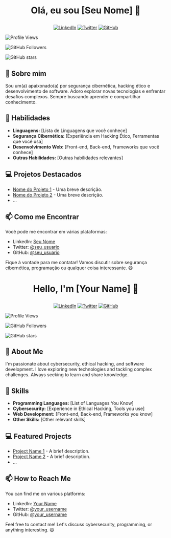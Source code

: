 # <p align="center">Olá, eu sou [Seu Nome] 👋</p>

<p align="center">
  <a href="https://linkedin.com/in/seu_perfil"><img alt="LinkedIn" src="https://img.shields.io/badge/-LinkedIn-0077B5?style=flat&logo=linkedin&logoColor=white"></a>
  <a href="https://twitter.com/seu_usuario"><img alt="Twitter" src="https://img.shields.io/badge/-Twitter-1DA1F2?style=flat&logo=twitter&logoColor=white"></a>
  <a href="https://github.com/seu_usuario"><img alt="GitHub" src="https://img.shields.io/badge/-GitHub-181717?style=flat&logo=github"></a>
</p>

![Profile Views](https://komarev.com/ghpvc/?username=your_username&color=brightgreen) 

![GitHub Followers](https://img.shields.io/github/followers/your_username?label=Followers&style=social) 

![GitHub stars](https://img.shields.io/github/stars/your_username/your_repository?style=social)

## 🚀 Sobre mim

Sou um(a) apaixonado(a) por segurança cibernética, hacking ético e desenvolvimento de software. Adoro explorar novas tecnologias e enfrentar desafios complexos. Sempre buscando aprender e compartilhar conhecimento.

## 💼 Habilidades

- **Linguagens:** [Lista de Linguagens que você conhece]
- **Segurança Cibernética:** [Experiência em Hacking Ético, Ferramentas que você usa]
- **Desenvolvimento Web:** [Front-end, Back-end, Frameworks que você conhece]
- **Outras Habilidades:** [Outras habilidades relevantes]

## 💻 Projetos Destacados

- [Nome do Projeto 1](link_do_projeto_1) - Uma breve descrição.
- [Nome do Projeto 2](link_do_projeto_2) - Uma breve descrição.
- ...

## 📫 Como me Encontrar

Você pode me encontrar em várias plataformas:

- LinkedIn: [Seu Nome](https://linkedin.com/in/seu_perfil)
- Twitter: [@seu_usuario](https://twitter.com/seu_usuario)
- GitHub: [@seu_usuario](https://github.com/seu_usuario)

Fique à vontade para me contatar! Vamos discutir sobre segurança cibernética, programação ou qualquer coisa interessante. 😄



# <p align="center">Hello, I'm [Your Name] 👋</p>

<p align="center">
  <a href="https://linkedin.com/in/your_profile"><img alt="LinkedIn" src="https://img.shields.io/badge/-LinkedIn-0077B5?style=flat&logo=linkedin&logoColor=white"></a>
  <a href="https://twitter.com/your_username"><img alt="Twitter" src="https://img.shields.io/badge/-Twitter-1DA1F2?style=flat&logo=twitter&logoColor=white"></a>
  <a href="https://github.com/your_username"><img alt="GitHub" src="https://img.shields.io/badge/-GitHub-181717?style=flat&logo=github"></a>
</p>

![Profile Views](https://komarev.com/ghpvc/?username=your_username&color=brightgreen) 

![GitHub Followers](https://img.shields.io/github/followers/your_username?label=Followers&style=social) 

![GitHub stars](https://img.shields.io/github/stars/your_username/your_repository?style=social)

## 🚀 About Me

I'm passionate about cybersecurity, ethical hacking, and software development. I love exploring new technologies and tackling complex challenges. Always seeking to learn and share knowledge.

## 💼 Skills

- **Programming Languages:** [List of Languages You Know]
- **Cybersecurity:** [Experience in Ethical Hacking, Tools you use]
- **Web Development:** [Front-end, Back-end, Frameworks you know]
- **Other Skills:** [Other relevant skills]

## 💻 Featured Projects

- [Project Name 1](project_link_1) - A brief description.
- [Project Name 2](project_link_2) - A brief description.
- ...

## 📫 How to Reach Me

You can find me on various platforms:

- LinkedIn: [Your Name](https://linkedin.com/in/your_profile)
- Twitter: [@your_username](https://twitter.com/your_username)
- GitHub: [@your_username](https://github.com/your_username)

Feel free to contact me! Let's discuss cybersecurity, programming, or anything interesting. 😄

